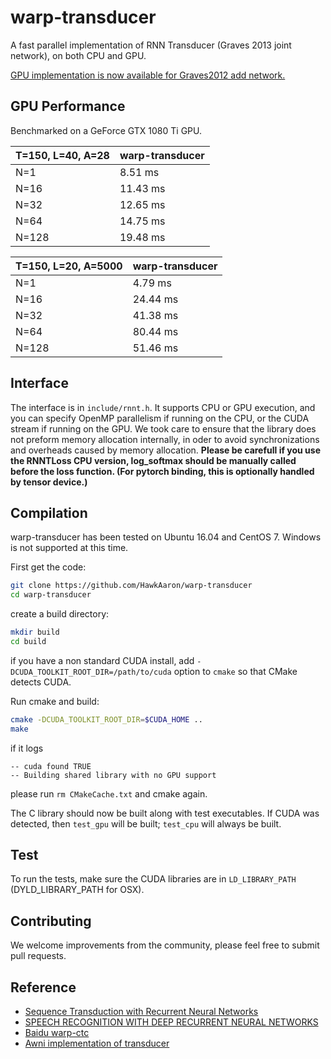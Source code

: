 # warp-transducer
A fast parallel implementation of RNN Transducer (Graves 2013 joint network), on both CPU and GPU.

[GPU implementation is now available for Graves2012 add network.](https://github.com/HawkAaron/warp-transducer/tree/add_network)

## GPU Performance
Benchmarked on a GeForce GTX 1080 Ti GPU.

| **T=150, L=40, A=28** | **warp-transducer** |
| --------------------- | ------------------- |
|         N=1           |      8.51 ms        |
|         N=16          |      11.43 ms       |
|         N=32          |      12.65 ms       |
|         N=64          |      14.75 ms       |
|         N=128         |      19.48 ms       |

| **T=150, L=20, A=5000** | **warp-transducer** |
| ----------------------- | ------------------- |
|         N=1             |      4.79 ms        |
|         N=16            |      24.44 ms       |
|         N=32            |      41.38 ms       |
|         N=64            |      80.44 ms       |
|         N=128           |      51.46 ms       |

<!-- | **T=1500, L=300, A=50** | **warp-transducer** |
| ----------------------- | ------------------- |
|         N=1             |      570.33 ms      |
|         N=16            |      768.57 ms      |
|         N=32            |      955.05 ms      |
|         N=64            |      569.34 ms      |
|         N=128           |      -              |
 -->

## Interface
The interface is in `include/rnnt.h`. It supports CPU or GPU execution, and you can specify OpenMP parallelism
if running on the CPU, or the CUDA stream if running on the GPU. We took care to ensure that the library does not 
preform memory allocation internally, in oder to avoid synchronizations and overheads caused by memory allocation.
**Please be carefull if you use the RNNTLoss CPU version, log_softmax should be manually called before the loss function.
(For pytorch binding, this is optionally handled by tensor device.)**

## Compilation
warp-transducer has been tested on Ubuntu 16.04 and CentOS 7. Windows is not supported at this time.

First get the code:
```bash
git clone https://github.com/HawkAaron/warp-transducer
cd warp-transducer
```
create a build directory:
```bash
mkdir build
cd build
```
if you have a non standard CUDA install, add `-DCUDA_TOOLKIT_ROOT_DIR=/path/to/cuda` option to `cmake` so that CMake detects CUDA.

Run cmake and build:
```bash
cmake -DCUDA_TOOLKIT_ROOT_DIR=$CUDA_HOME ..
make
```
if it logs
```
-- cuda found TRUE
-- Building shared library with no GPU support
```
please run `rm CMakeCache.txt` and cmake again.

The C library should now be built along with test executables. If CUDA was detected, then `test_gpu` will be built;
`test_cpu` will always be built.

## Test
To run the tests, make sure the CUDA libraries are in `LD_LIBRARY_PATH` (DYLD_LIBRARY_PATH for OSX).

## Contributing
We welcome improvements from the community, please feel free to submit pull requests.

## Reference
* [Sequence Transduction with Recurrent Neural Networks](https://arxiv.org/abs/1211.3711)
* [SPEECH RECOGNITION WITH DEEP RECURRENT NEURAL NETWORKS](https://arxiv.org/pdf/1303.5778.pdf)
* [Baidu warp-ctc](https://github.com/baidu-research/warp-ctc)
* [Awni implementation of transducer](https://github.com/awni/transducer)

